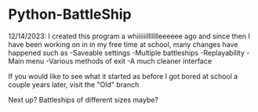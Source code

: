 # Python-BattleShip
12/14/2023:
I created this program a whiiiiiillllllleeeeee ago and since then I have been working on in in my free time at school, many changes have happened such as
-Saveable settings
-Multiple battleships
-Replayability
-Main menu
-Various methods of exit
-A much cleaner interface

If you would like to see what it started as before I got bored at school a couple years later, visit the "Old" branch

Next up?
Battleships of different sizes maybe?
